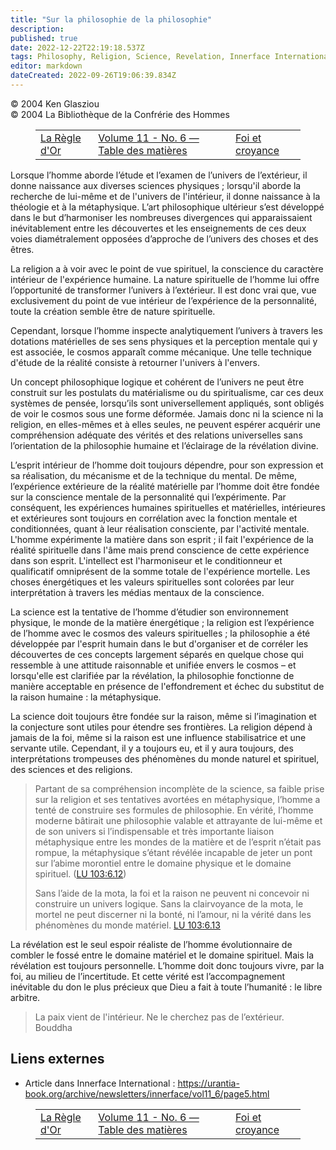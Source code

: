 ```yaml
---
title: "Sur la philosophie de la philosophie"
description: 
published: true
date: 2022-12-22T22:19:18.537Z
tags: Philosophy, Religion, Science, Revelation, Innerface International, article
editor: markdown
dateCreated: 2022-09-26T19:06:39.834Z
---
```


<p class="v-card v-sheet theme--light gray lighten-3 px-2">© 2004 Ken Glasziou<br>© 2004 La Bibliothèque de la Confrérie des Hommes</p>
<figure class="table chapter-navigator">
  <table>
    <tbody>
      <tr>
        <td>
        <a href="/fr/article/Ken_Glasziou/The_Golden_Rule">
          <span class="mdi mdi-arrow-left-drop-circle"></span><span class="pl-2">La Règle d'Or</span>
        </a>
        </td>
        <td>
        <a href="/fr/index/articles_innerface#volume-11-no-6">
          <span class="mdi mdi-book-open-variant"></span><span class="pl-2">Volume 11 - No. 6 — Table des matières</span>
        </a>
        </td>
        <td>
        <a href="/fr/article/Ken_Glasziou/Faith_and_Belief">
          <span class="pr-2">Foi et croyance</span><span class="mdi mdi-arrow-right-drop-circle"></span>
        </a>
        </td>
      </tr>
    </tbody>
  </table>
</figure>



Lorsque l’homme aborde l’étude et l’examen de l’univers de l’extérieur, il donne naissance aux diverses sciences physiques ; lorsqu'il aborde la recherche de lui-même et de l'univers de l'intérieur, il donne naissance à la théologie et à la métaphysique. L’art philosophique ultérieur s’est développé dans le but d’harmoniser les nombreuses divergences qui apparaissaient inévitablement entre les découvertes et les enseignements de ces deux voies diamétralement opposées d’approche de l’univers des choses et des êtres.

La religion a à voir avec le point de vue spirituel, la conscience du caractère intérieur de l'expérience humaine. La nature spirituelle de l’homme lui offre l’opportunité de transformer l’univers à l’extérieur. Il est donc vrai que, vue exclusivement du point de vue intérieur de l’expérience de la personnalité, toute la création semble être de nature spirituelle.

Cependant, lorsque l’homme inspecte analytiquement l’univers à travers les dotations matérielles de ses sens physiques et la perception mentale qui y est associée, le cosmos apparaît comme mécanique. Une telle technique d'étude de la réalité consiste à retourner l'univers à l'envers.

Un concept philosophique logique et cohérent de l’univers ne peut être construit sur les postulats du matérialisme ou du spiritualisme, car ces deux systèmes de pensée, lorsqu’ils sont universellement appliqués, sont obligés de voir le cosmos sous une forme déformée. Jamais donc ni la science ni la religion, en elles-mêmes et à elles seules, ne peuvent espérer acquérir une compréhension adéquate des vérités et des relations universelles sans l’orientation de la philosophie humaine et l’éclairage de la révélation divine.

L’esprit intérieur de l’homme doit toujours dépendre, pour son expression et sa réalisation, du mécanisme et de la technique du mental. De même, l’expérience extérieure de la réalité matérielle par l’homme doit être fondée sur la conscience mentale de la personnalité qui l’expérimente. Par conséquent, les expériences humaines spirituelles et matérielles, intérieures et extérieures sont toujours en corrélation avec la fonction mentale et conditionnées, quant à leur réalisation consciente, par l'activité mentale. L'homme expérimente la matière dans son esprit ; il fait l'expérience de la réalité spirituelle dans l'âme mais prend conscience de cette expérience dans son esprit. L'intellect est l'harmoniseur et le conditionneur et qualificatif omniprésent de la somme totale de l'expérience mortelle. Les choses énergétiques et les valeurs spirituelles sont colorées par leur interprétation à travers les médias mentaux de la conscience.

La science est la tentative de l’homme d’étudier son environnement physique, le monde de la matière énergétique ; la religion est l’expérience de l’homme avec le cosmos des valeurs spirituelles ; la philosophie a été développée par l'esprit humain dans le but d'organiser et de corréler les découvertes de ces concepts largement séparés en quelque chose qui ressemble à une attitude raisonnable et unifiée envers le cosmos – et lorsqu'elle est clarifiée par la révélation, la philosophie fonctionne de manière acceptable en présence de l'effondrement et échec du substitut de la raison humaine : la métaphysique.

La science doit toujours être fondée sur la raison, même si l’imagination et la conjecture sont utiles pour étendre ses frontières. La religion dépend à jamais de la foi, même si la raison est une influence stabilisatrice et une servante utile. Cependant, il y a toujours eu, et il y aura toujours, des interprétations trompeuses des phénomènes du monde naturel et spirituel, des sciences et des religions.

> Partant de sa compréhension incomplète de la science, sa faible prise sur la religion et ses tentatives avortées en métaphysique, l’homme a tenté de construire ses formules de philosophie. En vérité, l’homme moderne bâtirait une philosophie valable et attrayante de lui-même et de son univers si l’indispensable et très importante liaison métaphysique entre les mondes de la matière et de l’esprit n’était pas rompue, la métaphysique s’étant révélée incapable de jeter un pont sur l’abime morontiel entre le domaine physique et le domaine spirituel. (<a id="a51_553"></a>[LU 103:6.12](/fr/The_Urantia_Book/103#p6_12))
> 
> Sans l’aide de la mota, la foi et la raison ne peuvent ni concevoir ni construire un univers logique. Sans la clairvoyance de la mota, le mortel ne peut discerner ni la bonté, ni l’amour, ni la vérité dans les phénomènes du monde matériel. <a id="a53_242"></a>[LU 103:6.13](/fr/The_Urantia_Book/103#p6_13)

La révélation est le seul espoir réaliste de l’homme évolutionnaire de combler le fossé entre le domaine matériel et le domaine spirituel. Mais la révélation est toujours personnelle. L’homme doit donc toujours vivre, par la foi, au milieu de l’incertitude. Et cette vérité est l’accompagnement inévitable du don le plus précieux que Dieu a fait à toute l’humanité : le libre arbitre.

> La paix vient de l'intérieur. Ne le cherchez pas de l’extérieur.
> &nbsp; &nbsp; &nbsp; Bouddha

## Liens externes

- Article dans Innerface International : https://urantia-book.org/archive/newsletters/innerface/vol11_6/page5.html





<figure class="table chapter-navigator">
  <table>
    <tbody>
      <tr>
        <td>
        <a href="/fr/article/Ken_Glasziou/The_Golden_Rule">
          <span class="mdi mdi-arrow-left-drop-circle"></span><span class="pl-2">La Règle d'Or</span>
        </a>
        </td>
        <td>
        <a href="/fr/index/articles_innerface#volume-11-no-6">
          <span class="mdi mdi-book-open-variant"></span><span class="pl-2">Volume 11 - No. 6 — Table des matières</span>
        </a>
        </td>
        <td>
        <a href="/fr/article/Ken_Glasziou/Faith_and_Belief">
          <span class="pr-2">Foi et croyance</span><span class="mdi mdi-arrow-right-drop-circle"></span>
        </a>
        </td>
      </tr>
    </tbody>
  </table>
</figure>
